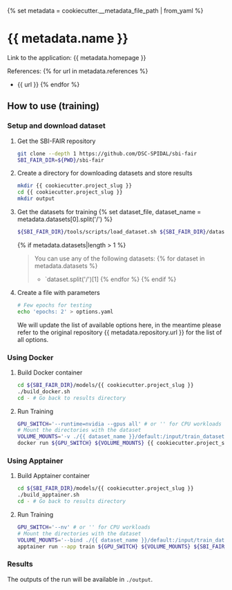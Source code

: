 {% set metadata = cookiecutter.__metadata_file_path | from_yaml  %}

# {{ metadata.name }}
Link to the application: 
{{ metadata.homepage }}

References: 
{% for url in metadata.references %}
- {{ url }}
{% endfor %}

## How to use (training)
### Setup and download dataset
1. Get the SBI-FAIR repository 
    ```bash
    git clone --depth 1 https://github.com/DSC-SPIDAL/sbi-fair
    SBI_FAIR_DIR=${PWD}/sbi-fair
    ```

2. Create a directory for downloading datasets and store results
    ```bash
    mkdir {{ cookiecutter.project_slug }}
    cd {{ cookiecutter.project_slug }}
    mkdir output
    ```

3. Get the datasets for training
{% set dataset_file, dataset_name = metadata.datasets[0].split('/') %}
    ```bash
    ${SBI_FAIR_DIR}/tools/scripts/load_dataset.sh ${SBI_FAIR_DIR}/datasets/{{ dataset_file }}/datasets.yaml {{ dataset_name }}
    ```
    {% if metadata.datasets|length > 1 %}
    > You can use any of the following datasets:
    {% for dataset in metadata.datasets %}
    > - `dataset.split('/')[1]
    {% endfor %}
    {% endif %}

4. Create a file with parameters 
    ```bash
    # Few epochs for testing
    echo 'epochs: 2' > options.yaml 
    ```
    We will update the list of available options here, in the meantime please
    refer to the original repository {{ metadata.repository.url }} for the list of all options.

### Using Docker
1. Build Docker container
    ```bash
    cd ${SBI_FAIR_DIR}/models/{{ cookiecutter.project_slug }}
    ./build_docker.sh
    cd - # Go back to results directory 
    ```

2. Run Training 
    ```bash
    GPU_SWITCH='--runtime=nvidia --gpus all' # or '' for CPU workloads
    # Mount the directories with the dataset
    VOLUME_MOUNTS='-v ./{{ dataset_name }}/default:/input/train_dataset -v ./output:/output -v ./options.yaml:/input/options.yaml'
    docker run ${GPU_SWITCH} ${VOLUME_MOUNTS} {{ cookiecutter.project_slug }} run train
    ```

### Using Apptainer
1. Build Apptainer container
    ```bash
    cd ${SBI_FAIR_DIR}/models/{{ cookiecutter.project_slug }}
    ./build_apptainer.sh
    cd - # Go back to results directory 
    ```

2. Run Training 
    ```bash
    GPU_SWITCH='--nv' # or '' for CPU workloads
    # Mount the directories with the dataset
    VOLUME_MOUNTS='--bind ./{{ dataset_name }}/default:/input/train_dataset --bind ./output:/output --bind ./options.yaml:/input/options.yaml'
    apptainer run --app train ${GPU_SWITCH} ${VOLUME_MOUNTS} ${SBI_FAIR_DIR}/models/{{ cookiecutter.project_slug }}/{{ cookiecutter.project_slug }}.sif
    ```

### Results
The outputs of the run will be available in `./output`.